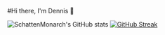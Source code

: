 #Hi there, I'm Dennis :wave:

![SchattenMonarch's GitHub stats](https://github-readme-stats.vercel.app/api?username=SchattenMonarch&hide=contribs&show_icons=true&theme=dark)
[![GitHub Streak](https://github-readme-streak-stats.herokuapp.com/?user=DenverCoder1&theme=highcontrast)](https://git.io/streak-stats)

